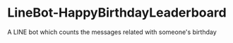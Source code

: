 # LineBot-HappyBirthdayLeaderboard
A LINE bot which counts the messages related with someone's birthday
